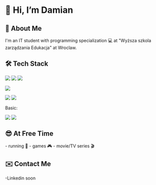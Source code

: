 <h1>👋  Hi, I’m Damian</h1>

<h2>👨 About Me </h2>
I'm an IT student with programming specialization 💻 at "Wyższa szkola zarządzania Edukacja" at Wroclaw. 

<h2>🛠  Tech Stack</h2>
<p><img src="https://img.icons8.com/color/48/000000/javascript.png"/> <img src="https://img.icons8.com/color/48/000000/html-5.png"/> <img src="https://img.icons8.com/color/48/000000/css3.png"/> <p>
<img src="https://img.icons8.com/color/48/000000/visual-studio-code-2019.png"/>
<p> <img src="https://img.icons8.com/color/48/000000/git.png"/> <img src="https://img.icons8.com/material-outlined/48/000000/github.png"/> </p>
Basic:
<p> <img src="https://img.icons8.com/color/50/000000/python--v1.png"/> <img src="https://img.icons8.com/color/48/000000/c-plus-plus-logo.png"/> </p>

<h2>😎 At Free Time</h2>
- running 🏃 
- games 🎮
- movie/TV series 🎬

<h2>✉️ Contact Me </h2>
-Linkedin soon

